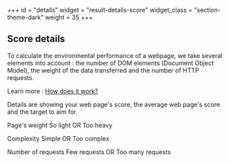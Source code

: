 +++
id = "details"
widget = "result-details-score"
widget_class = "section-theme-dark"
weight = 35
+++

## Score details

[//]: # "infobulle"

To calculate the environmental performance of a webpage, we take several elements into account : the number of DOM elements (Document Object Model), the weight of the data transferred and the number of HTTP requests.

Learn more : [How does it work?](/comment-ca-marche/)

[//]: # "texte"

Details are showing your web page's score, the average web page's score and the target to aim for.

[//]: # "Tuile 1"

Page's weight So light OR Too heavy

[//]: # "Tuile 2"

Complexity Simple OR Too complex

[//]: # "Tuile 3"

Number of requests Few requests OR Too many requests
